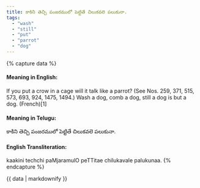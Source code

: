 ```yaml
---
title: కాకిని తెచ్చి పంజరములో పెట్టితే చిలుకవలె పలుకునా.
tags:
  - "wash"
  - "still"
  - "put"
  - "parrot"
  - "dog"
---
```


{% capture data %}
#### Meaning in English:
If you put a crow in a cage will it talk like a parrot?
(See Nos. 259, 371, 515, 573, 693, 924, 1475, 1494.)
Wash a dog, comb a dog, still a dog is but a dog. (French)[1]

#### Meaning in Telugu:
కాకిని తెచ్చి పంజరములో పెట్టితే చిలుకవలె పలుకునా.

#### English Transliteration:
kaakini techchi paMjaramulO peTTitae chilukavale palukunaa.
{% endcapture %}

<div class="notice">{{ data | markdownify }}</div>

